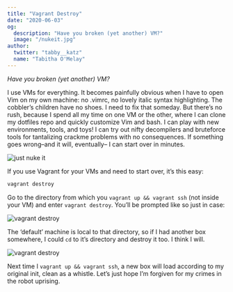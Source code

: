 ```yaml
---
title: "Vagrant Destroy"
date: "2020-06-03"
og:
  description: "Have you broken (yet another) VM?"
  image: "/nukeit.jpg"
author:
  twitter: "tabby__katz"
  name: "Tabitha O'Melay"
---
```


_Have you broken (yet another) VM?_

I use VMs for everything. It becomes painfully obvious when I have to open Vim on my own machine: no .vimrc, no lovely italic syntax highlighting. The cobbler’s children have no shoes. I need to fix that someday. But there’s no rush, because I spend all my time on one VM or the other, where I can clone my dotfiles repo and quickly customize Vim and bash. I can play with new environments, tools, and toys! I can try out nifty decompilers and bruteforce tools for tantalizing crackme problems with no consequences. If something goes wrong–and it will, eventually– I can start over in minutes.

![just nuke it](/nukeit.jpg) 

If you use Vagrant for your VMs and need to start over, it’s this easy:


```bash
vagrant destroy
```


Go to the directory from which you `vagrant up && vagrant ssh` (not inside your VM) and enter `vagrant destroy`. You’ll be prompted like so just in case:

![vagrant destroy](/vagrantdestroy1.png)

The ‘default’ machine is local to that directory, so if I had another box somewhere, I could `cd` to it’s directory and destroy it too. I think I will.

![vagrant destroy](/vagrantdestroy2.png)

Next time I `vagrant up && vagrant ssh`, a new box will load according to my original init, clean as a whistle. Let’s just hope I’m forgiven for my crimes in the robot uprising.
